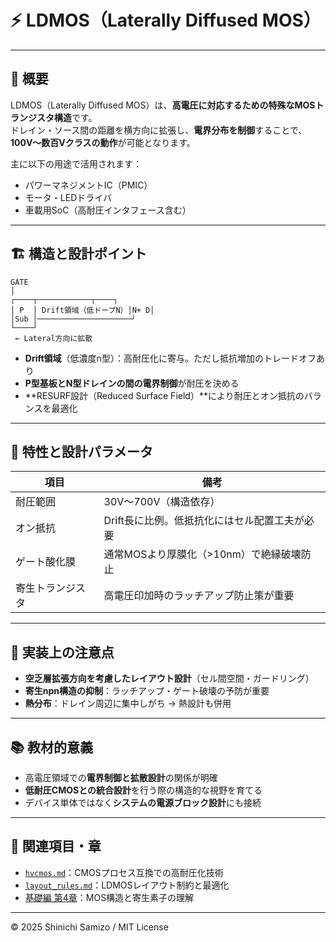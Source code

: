 # ⚡ LDMOS（Laterally Diffused MOS）

---

## 📘 概要

LDMOS（Laterally Diffused MOS）は、**高電圧に対応するための特殊なMOSトランジスタ構造**です。  
ドレイン・ソース間の距離を横方向に拡張し、**電界分布を制御**することで、**100V〜数百Vクラスの動作**が可能となります。

主に以下の用途で活用されます：

- パワーマネジメントIC（PMIC）
- モータ・LEDドライバ
- 車載用SoC（高耐圧インタフェース含む）

---

## 🏗️ 構造と設計ポイント
```
GATE
│
┌────┬────────────┬────┐
│ P  │ Drift領域（低ドープN）│N+ D│
│Sub │─────────────────────┘
└────┘
 ← Lateral方向に拡散
```

 - **Drift領域**（低濃度n型）：高耐圧化に寄与。ただし抵抗増加のトレードオフあり  
- **P型基板とN型ドレインの間の電界制御**が耐圧を決める  
- **RESURF設計（Reduced Surface Field）**により耐圧とオン抵抗のバランスを最適化  

---

## 📐 特性と設計パラメータ

| 項目 | 備考 |
|------|------|
| 耐圧範囲 | 30V〜700V（構造依存） |
| オン抵抗 | Drift長に比例。低抵抗化にはセル配置工夫が必要 |
| ゲート酸化膜 | 通常MOSより厚膜化（>10nm）で絶縁破壊防止 |
| 寄生トランジスタ | 高電圧印加時のラッチアップ防止策が重要 |

---

## 🧪 実装上の注意点

- **空乏層拡張方向を考慮したレイアウト設計**（セル間空間・ガードリング）  
- **寄生npn構造の抑制**：ラッチアップ・ゲート破壊の予防が重要  
- **熱分布**：ドレイン周辺に集中しがち → 熱設計も併用  

---

## 📚 教材的意義

- 高電圧領域での**電界制御と拡散設計**の関係が明確  
- **低耐圧CMOSとの統合設計**を行う際の構造的な視野を育てる  
- デバイス単体ではなく**システムの電源ブロック設計**にも接続  

---

## 🔗 関連項目・章

- [`hvcmos.md`](./hvcmos.md)：CMOSプロセス互換での高耐圧化技術  
- [`layout_rules.md`](./layout_rules.md)：LDMOSレイアウト制約と最適化  
- [基礎編 第4章](../chapter4_mos_characteristics/)：MOS構造と寄生素子の理解  

---

© 2025 Shinichi Samizo / MIT License
